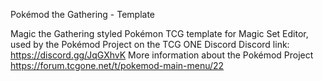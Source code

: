 Pokémod the Gathering - Template

Magic the Gathering styled Pokémon TCG template for Magic Set Editor, used by the Pokémod Project on the TCG ONE Discord
Discord link: https://discord.gg/JqGXhvK
More information about the Pokémod Project https://forum.tcgone.net/t/pokemod-main-menu/22
